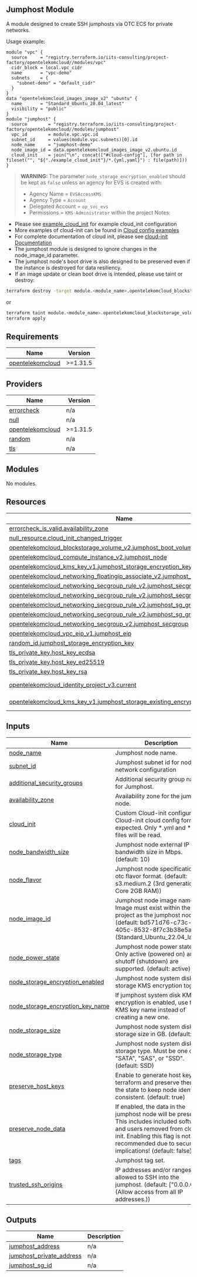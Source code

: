## Jumphost Module

A module designed to create SSH jumphosts via OTC ECS for private networks.

Usage example:
```hcl
module "vpc" {
  source     = "registry.terraform.io/iits-consulting/project-factory/opentelekomcloud//modules/vpc"
  cidr_block = local.vpc_cidr
  name       = "vpc-demo"
  subnets    = {
    "subnet-demo" = "default_cidr"
  }
}
data "opentelekomcloud_images_image_v2" "ubuntu" {
  name       = "Standard_Ubuntu_20.04_latest"
  visibility = "public"
}
module "jumphost" {
  source        = "registry.terraform.io/iits-consulting/project-factory/opentelekomcloud//modules/jumphost"
  vpc_id        = module.vpc.vpc.id
  subnet_id     = values(module.vpc.subnets)[0].id
  node_name     = "jumphost-demo"
  node_image_id = data.opentelekomcloud_images_image_v2.ubuntu.id
  cloud_init    = join("\n", concat(["#cloud-config"], [for path in fileset("", "${"./example_cloud_init"}/*.{yml,yaml}") : file(path)]))
}
```

> **WARNING:** The parameter `node_storage_encryption_enabled` should be kept as `false` unless an agency for EVS is created with:
> - Agency Name = `EVSAccessKMS`
> - Agency Type = `Account`
> - Delegated Account = `op_svc_evs`
> - Permissions = `KMS Administrator` within the project
    Notes:
- Please see [example_cloud_init](../../example_cloud_init) for example cloud_init configuration
- More examples of cloud-init can be found in [Cloud config examples](https://cloudinit.readthedocs.io/en/latest/topics/examples.html)
- For complete documentation of cloud init, please see [cloud-init Documentation](https://cloudinit.readthedocs.io/en/latest/index.html)
- The jumphost module is designed to ignore changes in the node_image_id parameter.
- The jumphost node's boot drive is also designed to be preserved even if the instance is destroyed for data resiliency.
- If an image update or clean boot drive is intended,
  please use taint or destroy:
```bash
terraform destroy -target module.<module_name>.opentelekomcloud_blockstorage_volume_v2.jumphost_boot_volume
```
or
```bash
terraform taint module.<module_name>.opentelekomcloud_blockstorage_volume_v2.jumphost_boot_volume
terraform apply
```

<!-- BEGIN_TF_DOCS -->
## Requirements

| Name | Version |
|------|---------|
| <a name="requirement_opentelekomcloud"></a> [opentelekomcloud](#requirement\_opentelekomcloud) | >=1.31.5 |

## Providers

| Name | Version |
|------|---------|
| <a name="provider_errorcheck"></a> [errorcheck](#provider\_errorcheck) | n/a |
| <a name="provider_null"></a> [null](#provider\_null) | n/a |
| <a name="provider_opentelekomcloud"></a> [opentelekomcloud](#provider\_opentelekomcloud) | >=1.31.5 |
| <a name="provider_random"></a> [random](#provider\_random) | n/a |
| <a name="provider_tls"></a> [tls](#provider\_tls) | n/a |

## Modules

No modules.

## Resources

| Name | Type |
|------|------|
| [errorcheck_is_valid.availability_zone](https://registry.terraform.io/providers/iits-consulting/errorcheck/latest/docs/resources/is_valid) | resource |
| [null_resource.cloud_init_changed_trigger](https://registry.terraform.io/providers/hashicorp/null/latest/docs/resources/resource) | resource |
| [opentelekomcloud_blockstorage_volume_v2.jumphost_boot_volume](https://registry.terraform.io/providers/opentelekomcloud/opentelekomcloud/latest/docs/resources/blockstorage_volume_v2) | resource |
| [opentelekomcloud_compute_instance_v2.jumphost_node](https://registry.terraform.io/providers/opentelekomcloud/opentelekomcloud/latest/docs/resources/compute_instance_v2) | resource |
| [opentelekomcloud_kms_key_v1.jumphost_storage_encryption_key](https://registry.terraform.io/providers/opentelekomcloud/opentelekomcloud/latest/docs/resources/kms_key_v1) | resource |
| [opentelekomcloud_networking_floatingip_associate_v2.jumphost_eip_association](https://registry.terraform.io/providers/opentelekomcloud/opentelekomcloud/latest/docs/resources/networking_floatingip_associate_v2) | resource |
| [opentelekomcloud_networking_secgroup_rule_v2.jumphost_secgroup_rule_internet](https://registry.terraform.io/providers/opentelekomcloud/opentelekomcloud/latest/docs/resources/networking_secgroup_rule_v2) | resource |
| [opentelekomcloud_networking_secgroup_rule_v2.jumphost_secgroup_rule_ssh](https://registry.terraform.io/providers/opentelekomcloud/opentelekomcloud/latest/docs/resources/networking_secgroup_rule_v2) | resource |
| [opentelekomcloud_networking_secgroup_rule_v2.jumphost_sg_group_in](https://registry.terraform.io/providers/opentelekomcloud/opentelekomcloud/latest/docs/resources/networking_secgroup_rule_v2) | resource |
| [opentelekomcloud_networking_secgroup_rule_v2.jumphost_sg_group_out](https://registry.terraform.io/providers/opentelekomcloud/opentelekomcloud/latest/docs/resources/networking_secgroup_rule_v2) | resource |
| [opentelekomcloud_networking_secgroup_v2.jumphost_secgroup](https://registry.terraform.io/providers/opentelekomcloud/opentelekomcloud/latest/docs/resources/networking_secgroup_v2) | resource |
| [opentelekomcloud_vpc_eip_v1.jumphost_eip](https://registry.terraform.io/providers/opentelekomcloud/opentelekomcloud/latest/docs/resources/vpc_eip_v1) | resource |
| [random_id.jumphost_storage_encryption_key](https://registry.terraform.io/providers/hashicorp/random/latest/docs/resources/id) | resource |
| [tls_private_key.host_key_ecdsa](https://registry.terraform.io/providers/hashicorp/tls/latest/docs/resources/private_key) | resource |
| [tls_private_key.host_key_ed25519](https://registry.terraform.io/providers/hashicorp/tls/latest/docs/resources/private_key) | resource |
| [tls_private_key.host_key_rsa](https://registry.terraform.io/providers/hashicorp/tls/latest/docs/resources/private_key) | resource |
| [opentelekomcloud_identity_project_v3.current](https://registry.terraform.io/providers/opentelekomcloud/opentelekomcloud/latest/docs/data-sources/identity_project_v3) | data source |
| [opentelekomcloud_kms_key_v1.jumphost_storage_existing_encryption_key](https://registry.terraform.io/providers/opentelekomcloud/opentelekomcloud/latest/docs/data-sources/kms_key_v1) | data source |

## Inputs

| Name | Description | Type | Default | Required |
|------|-------------|------|---------|:--------:|
| <a name="input_node_name"></a> [node\_name](#input\_node\_name) | Jumphost node name. | `any` | n/a | yes |
| <a name="input_subnet_id"></a> [subnet\_id](#input\_subnet\_id) | Jumphost subnet id for node network configuration | `any` | n/a | yes |
| <a name="input_additional_security_groups"></a> [additional\_security\_groups](#input\_additional\_security\_groups) | Additional security group names for Jumphost. | `list(string)` | `[]` | no |
| <a name="input_availability_zone"></a> [availability\_zone](#input\_availability\_zone) | Availability zone for the jumphost node. | `string` | `""` | no |
| <a name="input_cloud_init"></a> [cloud\_init](#input\_cloud\_init) | Custom Cloud-init configuration. Cloud-init cloud config format is expected. Only *.yml and *.yaml files will be read. | `string` | `""` | no |
| <a name="input_node_bandwidth_size"></a> [node\_bandwidth\_size](#input\_node\_bandwidth\_size) | Jumphost node external IP bandwidth size in Mbps. (default: 10) | `number` | `10` | no |
| <a name="input_node_flavor"></a> [node\_flavor](#input\_node\_flavor) | Jumphost node specifications in otc flavor format. (default: s3.medium.2 (3rd generation 1 Core 2GB RAM)) | `string` | `"s3.medium.2"` | no |
| <a name="input_node_image_id"></a> [node\_image\_id](#input\_node\_image\_id) | Jumphost node image name. Image must exist within the same project as the jumphost node. (default: bd571d76-c73c-405c-8532-8f7c3b38e5a5 (Standard\_Ubuntu\_22.04\_latest)) | `string` | `"bd571d76-c73c-405c-8532-8f7c3b38e5a5"` | no |
| <a name="input_node_power_state"></a> [node\_power\_state](#input\_node\_power\_state) | Jumphost node power state. Only active (powered on) and shutoff (shutdown) are supported. (default: active) | `string` | `"active"` | no |
| <a name="input_node_storage_encryption_enabled"></a> [node\_storage\_encryption\_enabled](#input\_node\_storage\_encryption\_enabled) | Jumphost node system disk storage KMS encryption toggle. | `bool` | `false` | no |
| <a name="input_node_storage_encryption_key_name"></a> [node\_storage\_encryption\_key\_name](#input\_node\_storage\_encryption\_key\_name) | If jumphost system disk KMS encryption is enabled, use this KMS key name instead of creating a new one. | `string` | `null` | no |
| <a name="input_node_storage_size"></a> [node\_storage\_size](#input\_node\_storage\_size) | Jumphost node system disk storage size in GB. (default: 20) | `number` | `20` | no |
| <a name="input_node_storage_type"></a> [node\_storage\_type](#input\_node\_storage\_type) | Jumphost node system disk storage type. Must be one of "SATA", "SAS", or "SSD". (default: SSD) | `string` | `"SSD"` | no |
| <a name="input_preserve_host_keys"></a> [preserve\_host\_keys](#input\_preserve\_host\_keys) | Enable to generate host keys via terraform and preserve them in the state to keep node identity consistent. (default: true) | `bool` | `true` | no |
| <a name="input_preserve_node_data"></a> [preserve\_node\_data](#input\_preserve\_node\_data) | If enabled, the data in the jumphost node will be preserved. This includes included software and users removed from cloud-init. Enabling this flag is not recommended due to security implications! (default: false) | `bool` | `false` | no |
| <a name="input_tags"></a> [tags](#input\_tags) | Jumphost tag set. | `map(string)` | `{}` | no |
| <a name="input_trusted_ssh_origins"></a> [trusted\_ssh\_origins](#input\_trusted\_ssh\_origins) | IP addresses and/or ranges allowed to SSH into the jumphost. (default: ["0.0.0.0/0"] (Allow access from all IP addresses.)) | `list(string)` | <pre>[<br>  "0.0.0.0/0"<br>]</pre> | no |

## Outputs

| Name | Description |
|------|-------------|
| <a name="output_jumphost_address"></a> [jumphost\_address](#output\_jumphost\_address) | n/a |
| <a name="output_jumphost_private_address"></a> [jumphost\_private\_address](#output\_jumphost\_private\_address) | n/a |
| <a name="output_jumphost_sg_id"></a> [jumphost\_sg\_id](#output\_jumphost\_sg\_id) | n/a |
<!-- END_TF_DOCS -->